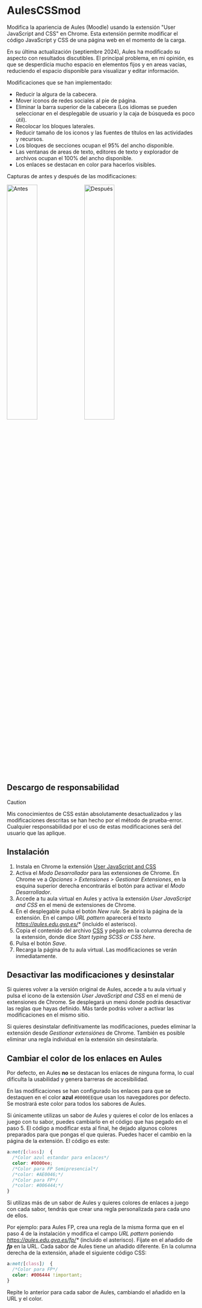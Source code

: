 # AulesCSSmod
Modifica la apariencia de Aules (Moodle) usando la extensión "User JavaScript and CSS" en Chrome. Esta extensión permite modificar el código JavaScript y CSS de una página web en el momento de la carga.

En su última actualización (septiembre 2024), Aules ha modificado su aspecto con resultados discutibles. El principal problema, en mi opinión, es que se desperdicia mucho espacio en elementos fijos y en areas vacias, reduciendo el espacio disponible para visualizar y editar información.

Modificaciones que se han implementado:

- Reducir la algura de la cabecera.
- Mover iconos de redes sociales al pie de página.
- Eliminar la barra superior de la cabecera (Los idiomas se pueden seleccionar en el desplegable de usuario y la caja de búsqueda es poco útil).
- Recolocar los bloques laterales.
- Reducir tamaño de los iconos y las fuentes de títulos en las actividades y recursos.
- Los bloques de secciones ocupan el 95% del ancho disponible.
- Las ventanas de areas de texto, editores de texto y explorador de archivos ocupan el 100% del ancho disponible.
- Los enlaces se destacan en color para hacerlos visibles.

Capturas de antes y después de las modificaciones:

<img src="https://github.com/user-attachments/assets/4351e7e6-bd30-40b9-9a56-d9f268d5a5ea" alt="Antes" width="40%"/>
<img src="https://github.com/user-attachments/assets/f046c8a4-aa81-4f12-803d-122fea383ff5" alt="Después" width="40%"/>

## Descargo de responsabilidad
> [!CAUTION]
> Mis conocimientos de CSS están absolutamente desactualizados y las modificaciones descritas se han hecho por el método de prueba-error. Cualquier responsabilidad por el uso de estas modificaciones será del usuario que las aplique.

## Instalación
1. Instala en Chrome la extensión [User JavaScript and CSS](https://chromewebstore.google.com/detail/user-javascript-and-css/nbhcbdghjpllgmfilhnhkllmkecfmpld)
2. Activa el *Modo Desarrollador* para las extensiones de Chrome. En Chrome ve a *Opciones > Extensiones > Gestionar Extensiones*, en la esquina superior derecha encontrarás el botón para activar el *Modo Desarrollador*.
3. Accede a tu aula virtual en Aules y activa la extensión *User JavaScript and CSS* en el menú de extensiones de Chrome.
4. En el desplegable pulsa el botón *New rule*. Se abrirá la página de la extensión. En el campo *URL pattern* aparecerá el texto _https://aules.edu.gva.es/*_ (incluido el asterisco). 
5. Copia el contenido del archivo [CSS](CSS) y pégalo en la columna derecha de la extensión, donde dice *Start typing SCSS or CSS here*.
7. Pulsa el botón *Save*.
8. Recarga la página de tu aula virtual. Las modificaciones se verán inmediatamente.

## Desactivar las modificaciones y desinstalar
Si quieres volver a la versión original de Aules, accede a tu aula virtual y pulsa el icono de la extensión *User JavaScript and CSS* en el menú de extensiones de Chrome. Se desplegará un menú donde podrás desactivar las reglas que hayas definido. Más tarde podrás volver a activar las modificaciones en el mismo sitio.

Si quieres desinstalar definitivamente las modificaciones, puedes eliminar la extensión desde *Gestionar extensiónes* de Chrome. También es posible eliminar una regla individual en la extensión sin desinstalarla.

## Cambiar el color de los enlaces en Aules
Por defecto, en Aules **no** se destacan los enlaces de ninguna forma, lo cual dificulta la usabilidad y genera barreras de accesibilidad.

En las modificaciones se han configurado los enlaces para que se destaquen en el color **azul** `#0000EE`que usan los navegadores por defecto. Se mostrará este color para todos los sabores de Aules.

Si únicamente utilizas un sabor de Aules y quieres el color de los enlaces a juego con tu sabor, puedes cambiarlo en el código que has pegado en el paso 5. El código a modificar esta al final, he dejado algunos colores preparados para que pongas el que quieras. Puedes hacer el cambio en la página de la extensión. El código es este:
```css
a:not([class])  {
  /*Color azul estandar para enlaces*/
  color: #0000ee;
  /*Color para FP Semipresencial*/
  /*color: #AE0046;*/
  /*Color para FP*/
  /*color: #006444;*/
}
```

Si utilizas más de un sabor de Aules y quieres colores de enlaces a juego con cada sabor, tendrás que crear una regla personalizada para cada uno de ellos. 

Por ejemplo: para Aules FP, crea una regla de la misma forma que en el paso 4 de la instalación y modifica el campo *URL pattern* poniendo _https://aules.edu.gva.es/fp/*_ (incluido el asterisco). Fíjate en el añadido de ***fp*** en la URL. Cada sabor de Aules tiene un añadido diferente. En la columna derecha de la extensión, añade el siguiente código CSS:
```css
a:not([class])  {
  /*Color para FP*/
  color: #006444 !important;
}
```

Repite lo anterior para cada sabor de Aules, cambiando el añadido en la URL y el color.
